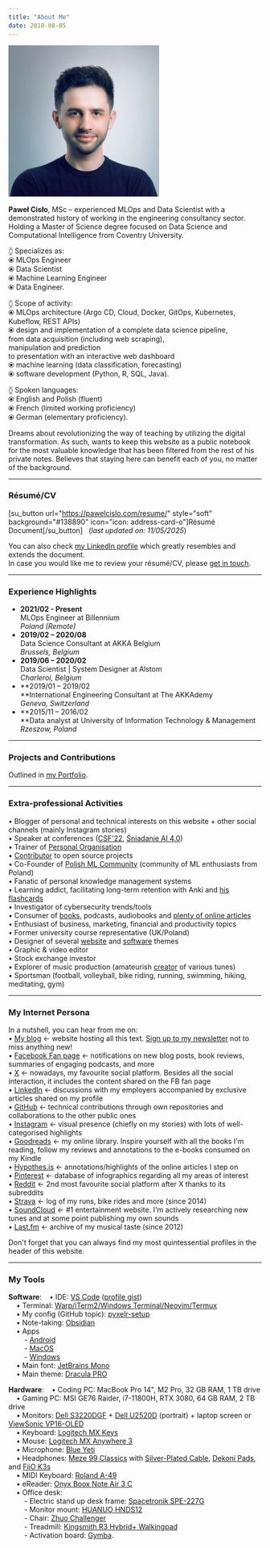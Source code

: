```yaml
---
title: "About Me"
date: 2018-08-05
---
```


![avatar-pawelcislo](images/avatar-pawelcislo.jpg)

**Paweł Cisło**, MSc – experienced MLOps and Data Scientist with a demonstrated history of working in the engineering consultancy sector. Holding a Master of Science degree focused on Data Science and Computational Intelligence from Coventry University.  

⧮ Specializes as:  
⦿ MLOps Engineer  
⦿ Data Scientist  
⦿ Machine Learning Engineer  
⦿ Data Engineer.

⧮ Scope of activity:  
⦿ MLOps architecture (Argo CD, Cloud, Docker, GitOps, Kubernetes, Kubeflow, REST APIs)  
⦿ design and implementation of a complete data science pipeline,  
from data acquisition (including web scraping),  
manipulation and prediction  
to presentation with an interactive web dashboard  
⦿ machine learning (data classification, forecasting)  
⦿ software development (Python, R, SQL, Java).

⧮ Spoken languages:  
⦿ English and Polish (fluent)  
⦿ French (limited working proficiency)  
⦿ German (elementary proficiency).  
  
Dreams about revolutionizing the way of teaching by utilizing the digital transformation. As such, wants to keep this website as a public notebook for the most valuable knowledge that has been filtered from the rest of his private notes. Believes that staying here can benefit each of you, no matter of the background.

* * *

### **Résumé/CV**

\[su\_button url="https://pawelcislo.com/resume/" style="soft" background="#138890" icon="icon: address-card-o"\]Résumé Document\[/su\_button\]   (_last updated on: 11/05/2025_)

You can also check [my LinkedIn profile](https://www.linkedin.com/in/pawelcislo/) which greatly resembles and extends the document.  
In case you would like me to review your résumé/CV, please [get in touch](https://pawelcislo.com/contact/).

* * *

### Experience Highlights

- **2021/02 - Present**  
    MLOps Engineer at Billennium  
    _Poland (Remote)_
- **2019/02 – 2020/08**  
    Data Science Consultant at AKKA Belgium  
    _Brussels, Belgium_
- **2019/06 – 2020/02**  
    Data Scientist | System Designer at Alstom  
    _Charleroi, Belgium_
- **2019/01 – 2019/02  
    **International Engineering Consultant at The AKKAdemy  
    _Geneva, Switzerland_
- **2015/11 – 2016/02  
    **Data analyst at University of Information Technology & Management  
    _Rzeszow, Poland_

* * *

### Projects and Contributions

Outlined in [my Portfolio](https://pawelcislo.com/portfolio/).

* * *

### **Extra-professional Activities**

• Blogger of personal and technical interests on this website + other social channels (mainly Instagram stories)  
• Speaker at conferences ([CSF'22](https://www.linkedin.com/posts/carpathian-startup-fest_deeptech-startup-scaleup-activity-6977553459264806913-nCZi/), [Śniadanie AI 4.0](https://www.linkedin.com/feed/update/urn:li:activity:7326604299533225985/))  
• Trainer of [Personal Organisation](https://pawelcislo.com/personal_organisation_training/)  
• [Contributor](https://github.com/pyxelr) to open source projects  
• Co-Founder of [Polish ML Community](https://polishml.community) (community of ML enthusiasts from Poland)  
• Fanatic of personal knowledge management systems  
• Learning addict, facilitating long-term retention with Anki and [his flashcards](https://github.com/pyxelr/my-anki-decks-of-flashcards)  
• Investigator of cybersecurity trends/tools  
• Consumer of [books](http://goodreads.com/pyxelr), podcasts, audiobooks and [plenty of online articles](https://hypothes.is/users/pyxelr)  
• Enthusiast of business, marketing, financial and productivity topics  
• Former university course representative (UK/Poland)  
• Designer of several [website](https://userstyles.org/users/417505) and [software](https://resource.dopus.com/t/dracula-in-vs-code/39578) themes  
• Graphic & video editor  
• Stock exchange investor  
• Explorer of music production (amateurish [creator](https://soundcloud.com/pyxelr) of various tunes)  
• Sportsman (football, volleyball, bike riding, running, swimming, hiking, meditating, gym)

* * *

### My Internet Persona

In a nutshell, you can hear from me on:  
• [My blog](https://pawelcislo.com/) ← website hosting all this text. [Sign up to my newsletter](http://eepurl.com/dDqG-z) not to miss anything new!  
• [Facebook Fan page](https://www.facebook.com/pawelcislocom/) ← notifications on new blog posts, book reviews, summaries of engaging podcasts, and more  
• [X](https://x.com/pawel_cislo) ← nowadays, my favourite social platform. Besides all the social interaction, it includes the content shared on the FB fan page  
• [LinkedIn](https://www.linkedin.com/in/pawelcislo/) ← discussions with my employers accompanied by exclusive articles shared on my profile  
• [GitHub](https://github.com/pyxelr) ← technical contributions through own repositories and collaborations to the other public ones  
• [Instagram](https://www.instagram.com/pawel_cislo/) ← visual presence (chiefly on my stories) with lots of well-categorised highlights  
• [Goodreads](https://goodreads.com/pyxelr) ← my online library. Inspire yourself with all the books I'm reading, follow my reviews and annotations to the e-books consumed on my Kindle  
• [Hypothes.is](https://hypothes.is/users/pyxelr) ← annotations/highlights of the online articles I step on  
• [Pinterest](https://pinterest.com/pyxelrr/) ← database of infographics regarding all my areas of interest  
• [Reddit](https://www.reddit.com/user/pyXelr) ← 2nd most favourite social platform after X thanks to its subreddits  
• [Strava](https://www.strava.com/athletes/pawelcislo) ← log of my runs, bike rides and more (since 2014)  
• [SoundCloud](https://soundcloud.com/pyxelr) ← #1 entertainment website. I'm actively researching new tunes and at some point publishing my own sounds  
• [Last.fm](https://www.last.fm/user/Pyxelr) ← archive of my musical taste (since 2012)  
  
Don't forget that you can always find my most quintessential profiles in the header of this website.

* * *

### My Tools

**Software**:    • IDE: [VS Code](https://pawelcislo.com/2021/11/14/my-vs-code-playground/) ([profile gist](https://gist.github.com/pyxelr/760dac032d0427377ecc1bb195499d9b))  
    • Terminal: [Warp/iTerm2/Windows Terminal/Neovim/Termux](https://github.com/pyxelr/my-terminal)  
    • My config (GitHub topic): [pyxelr-setup](https://github.com/topics/pyxelr-setup)  
    • Note-taking: [Obsidian](https://obsidian.md/)  
    • Apps  
        - [Android](https://github.com/pyxelr/recommendations-for-engineers#-mobile-apps)  
        - [MacOS](https://github.com/pyxelr/recommendations-for-engineers#-macos)  
        - [Windows](https://github.com/pyxelr/recommendations-for-engineers#-windows)  
    • Main font: [JetBrains Mono](https://github.com/JetBrains/JetBrainsMono)  
    • Main theme: [Dracula PRO](https://draculatheme.com/pro)

**Hardware**:    • Coding PC: MacBook Pro 14", M2 Pro, 32 GB RAM, 1 TB drive  
    • Gaming PC: MSI GE76 Raider, i7-11800H, RTX 3080, 64 GB RAM, 2 TB drive  
    • Monitors: [Dell S3220DGF](https://www.dell.com/en-gh/shop/cty/pdp/spd/dell-s3220dgf-monitor) + [Dell U2520D](https://www.dell.com/en-uk/shop/ultrasharp-25-usb-c-monitor-u2520d/apd/210-avbf/) (portrait) + laptop screen or [ViewSonic VP16-OLED](https://www.viewsonic.com/us/vp16-oled.html)  
    • Keyboard: [Logitech MX Keys](https://www.logitech.com/en-us/products/keyboards/mx-keys-wireless-keyboard.920-009294.html)  
    • Mouse: [Logitech MX Anywhere 3](https://www.logitech.com/en-us/products/mice/mx-anywhere-3.910-005986.html)  
    • Microphone: [Blue Yeti](https://www.bluemic.com/en-us/products/yeti/)  
    • Headphones: [Meze 99 Classics](https://mezeaudio.com/products/meze-99-classics-walnut-gold-wood-headphones) with [Silver-Plated Cable](https://mezeaudio.eu/products/99-series-silver-plated-upgrade-cables), [Dekoni Pads](https://dekoniaudio.com/product/elite-sheepskin-for-meze-99-headphones/), and [FiiO K3s](https://www.fiio.com/k3s)  
    • MIDI Keyboard: [Roland A-49](https://www.roland.com/global/products/a-49/)  
    • eReader: [Onyx Boox Note Air 3 C](https://shop.boox.com/collections/all/products/noteair3)  
    • Office desk:  
        - Electric stand up desk frame: [Spacetronik SPE-227G](https://spacetronik.store/pl/products/meble-regulowane/stelaze-regulowane-elektrycznie/biurka/standardowe/elektryczny-stelaz-biurkowy-spacetronik-spe-227g-586.html)  
        - Monitor mount: [HUANUO HNDS12](https://huanuoav.com/products/hnds12-dual-monitor-stand-double-gas-spring-arm-mount-for-two-35-inch-screens)  
        - Chair: [Zhuo Challenger](https://pokochajswojkregoslup.pl/produkt/fotel-ergonomiczny-zhuo-challenger-dla-programisty/)  
        - Treadmill: [Kingsmith R3 Hybrid+ Walkingpad](https://www.walkingpad.com/products/walkingpad-r3-hybrid-plus-foldable-treadmill)  
        - Activation board: [Gymba](https://gymbastore.com/products/gymba-activation-board?variant=37910461317307).
